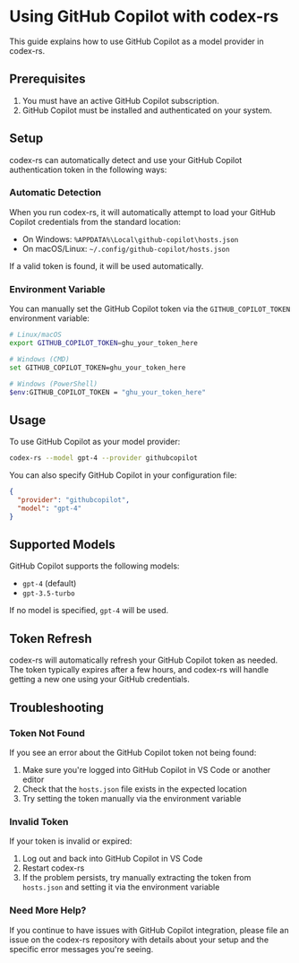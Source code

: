 # Using GitHub Copilot with codex-rs

This guide explains how to use GitHub Copilot as a model provider in codex-rs.

## Prerequisites

1. You must have an active GitHub Copilot subscription.
2. GitHub Copilot must be installed and authenticated on your system.

## Setup

codex-rs can automatically detect and use your GitHub Copilot authentication token in the following ways:

### Automatic Detection

When you run codex-rs, it will automatically attempt to load your GitHub Copilot credentials from the standard location:
- On Windows: `%APPDATA%\Local\github-copilot\hosts.json`
- On macOS/Linux: `~/.config/github-copilot/hosts.json`

If a valid token is found, it will be used automatically.

### Environment Variable

You can manually set the GitHub Copilot token via the `GITHUB_COPILOT_TOKEN` environment variable:

```bash
# Linux/macOS
export GITHUB_COPILOT_TOKEN=ghu_your_token_here

# Windows (CMD)
set GITHUB_COPILOT_TOKEN=ghu_your_token_here

# Windows (PowerShell)
$env:GITHUB_COPILOT_TOKEN = "ghu_your_token_here"
```

## Usage

To use GitHub Copilot as your model provider:

```bash
codex-rs --model gpt-4 --provider githubcopilot
```

You can also specify GitHub Copilot in your configuration file:

```json
{
  "provider": "githubcopilot",
  "model": "gpt-4"
}
```

## Supported Models

GitHub Copilot supports the following models:
- `gpt-4` (default)
- `gpt-3.5-turbo`

If no model is specified, `gpt-4` will be used.

## Token Refresh

codex-rs will automatically refresh your GitHub Copilot token as needed. The token typically expires after a few hours, and codex-rs will handle getting a new one using your GitHub credentials.

## Troubleshooting

### Token Not Found

If you see an error about the GitHub Copilot token not being found:

1. Make sure you're logged into GitHub Copilot in VS Code or another editor
2. Check that the `hosts.json` file exists in the expected location
3. Try setting the token manually via the environment variable

### Invalid Token

If your token is invalid or expired:

1. Log out and back into GitHub Copilot in VS Code
2. Restart codex-rs
3. If the problem persists, try manually extracting the token from `hosts.json` and setting it via the environment variable

### Need More Help?

If you continue to have issues with GitHub Copilot integration, please file an issue on the codex-rs repository with details about your setup and the specific error messages you're seeing.
